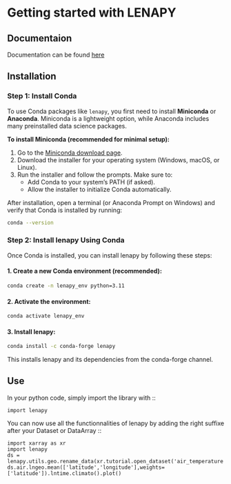 # Getting started with LENAPY

## Documentaion

Documentation can be found [here](https://lenapy.readthedocs.io/en/latest/)

## Installation


### Step 1: Install Conda

To use Conda packages like `lenapy`, you first need to install **Miniconda** or **Anaconda**. Miniconda is a lightweight option, while Anaconda includes many preinstalled data science packages.

**To install Miniconda (recommended for minimal setup):**

1. Go to the [Miniconda download page](https://docs.conda.io/en/latest/miniconda.html).
2. Download the installer for your operating system (Windows, macOS, or Linux).
3. Run the installer and follow the prompts. Make sure to:
   - Add Conda to your system’s PATH (if asked).
   - Allow the installer to initialize Conda automatically.

After installation, open a terminal (or Anaconda Prompt on Windows) and verify that Conda is installed by running:

```bash
conda --version
```

### Step 2: Install lenapy Using Conda

Once Conda is installed, you can install lenapy by following these steps:

#### 1. Create a new Conda environment (recommended):
```bash
conda create -n lenapy_env python=3.11
```

#### 2. Activate the environment:
```bash
conda activate lenapy_env
```

#### 3. Install lenapy:
```bash
conda install -c conda-forge lenapy
```

This installs lenapy and its dependencies from the conda-forge channel.

## Use

In your python code, simply import the library with ::

  ```
  import lenapy
  ```
  
You can now use all the functionnalities of lenapy by adding the right suffixe after your Dataset or DataArray ::
  ```
  import xarray as xr
  import lenapy
  ds = lenapy.utils.geo.rename_data(xr.tutorial.open_dataset('air_temperature'))
  ds.air.lngeo.mean(['latitude','longitude'],weights=['latitude']).lntime.climato().plot()
  ```
  
  
